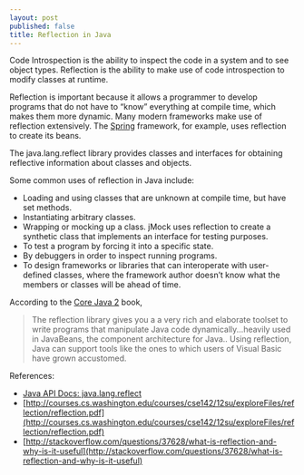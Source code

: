```yaml
---
layout: post
published: false
title: Reflection in Java
---
```

Code Introspection is the ability to inspect the code in a system and to see object types. Reflection is the ability to make use of code introspection to modify classes at runtime.

Reflection is important because it allows a programmer to develop programs that do not have to “know” everything at compile time, which makes them more dynamic. Many modern frameworks make use of reflection extensively. The [Spring](http://spring.io/) framework, for example, uses reflection to create its beans.

The java.lang.reflect library provides classes and interfaces for obtaining reflective information about classes and objects.

Some common uses of reflection in Java include:

* Loading and using classes that are unknown at compile time, but have set methods.
* Instantiating arbitrary classes.
* Wrapping or mocking up a class. jMock uses reflection to create a synthetic class that implements an interface for testing purposes.
* To test a program by forcing it into a specific state.
* By debuggers in order to inspect running programs.
* To design frameworks or libraries that can interoperate with user-defined classes, where the framework author doesn’t know what the members or classes will be ahead of time.

According to the [Core Java 2](http://www.amazon.com/Core-Java-Volume-Fundamentals-Edition/dp/0130471771) book,

> The reflection library gives you a a very rich and elaborate toolset to write programs that manipulate Java code dynamically...heavily used in JavaBeans, the component architecture for Java.. Using reflection, Java can support tools like the ones to which users of Visual Basic have grown accustomed.

References:

* [Java API Docs: java.lang.reflect](http://docs.oracle.com/javase/7/docs/api/)
* [http://courses.cs.washington.edu/courses/cse142/12su/exploreFiles/reflection/reflection.pdf](http://courses.cs.washington.edu/courses/cse142/12su/exploreFiles/reflection/reflection.pdf)
* [http://stackoverflow.com/questions/37628/what-is-reflection-and-why-is-it-useful](http://stackoverflow.com/questions/37628/what-is-reflection-and-why-is-it-useful)